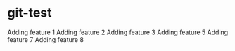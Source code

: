 # git-test
Adding feature 1
Adding feature 2
Adding feature 3
Adding feature 5
Adding feature 7
Adding feature 8